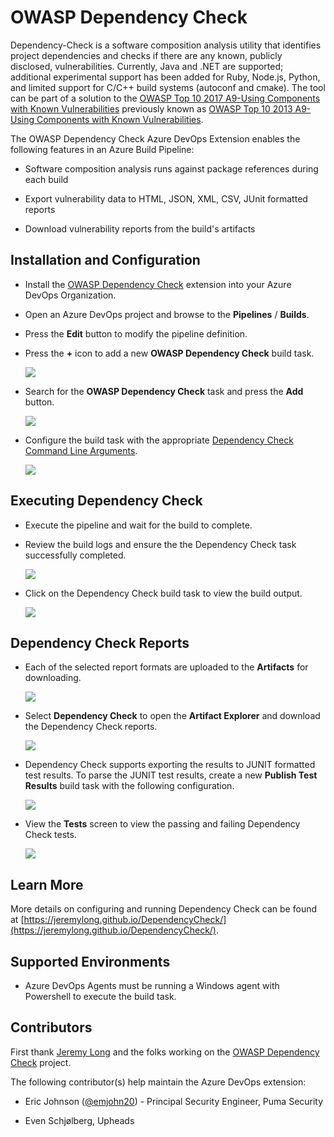 # OWASP Dependency Check

Dependency-Check is a software composition analysis utility that identifies project dependencies and checks if there are any known, publicly disclosed, vulnerabilities. Currently, Java and .NET are supported; additional experimental support has been added for Ruby, Node.js, Python, and limited support for C/C++ build systems (autoconf and cmake). The tool can be part of a solution to the [OWASP Top 10 2017 A9-Using Components with Known Vulnerabilities](https://www.owasp.org/index.php/Top_10-2017_A9-Using_Components_with_Known_Vulnerabilities) previously known as [OWASP Top 10 2013 A9-Using Components with Known Vulnerabilities](https://www.owasp.org/index.php/Top_10_2013-A9-Using_Components_with_Known_Vulnerabilities).

The OWASP Dependency Check Azure DevOps Extension enables the following features in an Azure Build Pipeline:

- Software composition analysis runs against package references during each build

- Export vulnerability data to HTML, JSON, XML, CSV, JUnit formatted reports

- Download vulnerability reports from the build's artifacts

## Installation and Configuration

- Install the [OWASP Dependency Check](https://marketplace.visualstudio.com/items?itemName=dependency-check.dependencycheck) extension into your Azure DevOps Organization.

- Open an Azure DevOps project and browse to the **Pipelines** / **Builds**.

- Press the **Edit** button to modify the pipeline definition.

- Press the **+** icon to add a new **OWASP Dependency Check** build task.

    <img src="https://raw.githubusercontent.com/dependency-check/azuredevops/main/screenshots/buildtask-new.png">

- Search for the **OWASP Dependency Check** task and press the **Add** button.

    <img src="https://raw.githubusercontent.com/dependency-check/azuredevops/main/screenshots/buildtask-add.png">

- Configure the build task with the appropriate [Dependency Check Command Line Arguments](https://jeremylong.github.io/DependencyCheck/dependency-check-cli/arguments.html).

    <img src="https://raw.githubusercontent.com/dependency-check/azuredevops/main/screenshots/buildtask-configure.png">

## Executing Dependency Check

- Execute the pipeline and wait for the build to complete.

- Review the build logs and ensure the the Dependency Check task successfully completed.

    <img src="https://raw.githubusercontent.com/dependency-check/azuredevops/main/screenshots/build-success.png">

- Click on the Dependency Check build task to view the build output.

    <img src="https://raw.githubusercontent.com/dependency-check/azuredevops/main/screenshots/build-output.png">

## Dependency Check Reports

- Each of the selected report formats are uploaded to the **Artifacts** for downloading.

    <img src="https://raw.githubusercontent.com/dependency-check/azuredevops/main/screenshots/build-artifacts.png">

- Select **Dependency Check** to open the **Artifact Explorer** and download the Dependency Check reports.

    <img src="https://raw.githubusercontent.com/dependency-check/azuredevops/main/screenshots/build-artifacts-explorer.png">

- Dependency Check supports exporting the results to JUNIT formatted test results. To parse the JUNIT test results, create a new **Publish Test Results** build task with the following configuration.

    <img src="https://raw.githubusercontent.com/dependency-check/azuredevops/main/screenshots/buildtask-tests.png">

- View the **Tests** screen to view the passing and failing Dependency Check tests.

    <img src="https://raw.githubusercontent.com/dependency-check/azuredevops/main/screenshots/build-tests.png">

## Learn More

More details on configuring and running Dependency Check can be found at [https://jeremylong.github.io/DependencyCheck/](https://jeremylong.github.io/DependencyCheck/).

## Supported Environments

- Azure DevOps Agents must be running a Windows agent with Powershell to execute the build task.

## Contributors

First thank [Jeremy Long](https://twitter.com/ctxt) and the folks working on the [OWASP Dependency Check](https://owasp.org/www-project-dependency-check/) project.

The following contributor(s) help maintain the Azure DevOps extension:

- Eric Johnson ([@emjohn20](https://twitter.com/emjohn20)) - Principal Security Engineer, Puma Security

- Even Schjølberg, Upheads
